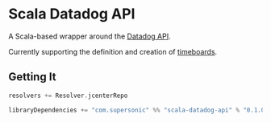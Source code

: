 # Scala Datadog API

A Scala-based wrapper around the [Datadog API](https://docs.datadoghq.com/api).

Currently supporting the definition and creation of [timeboards](https://docs.datadoghq.com/api/#timeboards).

## Getting It
```scala
resolvers += Resolver.jcenterRepo

libraryDependencies += "com.supersonic" %% "scala-datadog-api" % "0.1.0"
``` 

